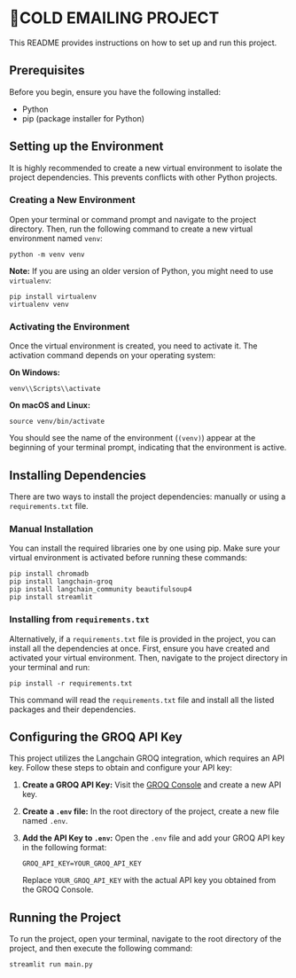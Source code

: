 # 📧COLD EMAILING PROJECT

This README provides instructions on how to set up and run this project.

## Prerequisites

Before you begin, ensure you have the following installed:

* Python
* pip (package installer for Python)

## Setting up the Environment

It is highly recommended to create a new virtual environment to isolate the project dependencies. This prevents conflicts with other Python projects.

### Creating a New Environment

Open your terminal or command prompt and navigate to the project directory. Then, run the following command to create a new virtual environment named `venv`:

    python -m venv venv

**Note:** If you are using an older version of Python, you might need to use `virtualenv`:

    pip install virtualenv
    virtualenv venv

### Activating the Environment

Once the virtual environment is created, you need to activate it. The activation command depends on your operating system:

**On Windows:**

    venv\\Scripts\\activate

**On macOS and Linux:**

    source venv/bin/activate

You should see the name of the environment (`(venv)`) appear at the beginning of your terminal prompt, indicating that the environment is active.

## Installing Dependencies

There are two ways to install the project dependencies: manually or using a `requirements.txt` file.

### Manual Installation

You can install the required libraries one by one using pip. Make sure your virtual environment is activated before running these commands:

    pip install chromadb
    pip install langchain-groq
    pip install langchain_community beautifulsoup4
    pip install streamlit

### Installing from `requirements.txt`

Alternatively, if a `requirements.txt` file is provided in the project, you can install all the dependencies at once. First, ensure you have created and activated your virtual environment. Then, navigate to the project directory in your terminal and run:

    pip install -r requirements.txt

This command will read the `requirements.txt` file and install all the listed packages and their dependencies.

## Configuring the GROQ API Key

This project utilizes the Langchain GROQ integration, which requires an API key. Follow these steps to obtain and configure your API key:

1.  **Create a GROQ API Key:** Visit the [GROQ Console](https://console.groq.com/keys) and create a new API key.
2.  **Create a `.env` file:** In the root directory of the project, create a new file named `.env`.
3.  **Add the API Key to `.env`:** Open the `.env` file and add your GROQ API key in the following format:

    ```
    GROQ_API_KEY=YOUR_GROQ_API_KEY
    ```

    Replace `YOUR_GROQ_API_KEY` with the actual API key you obtained from the GROQ Console.

## Running the Project

To run the project, open your terminal, navigate to the root directory of the project, and then execute the following command:

    streamlit run main.py
